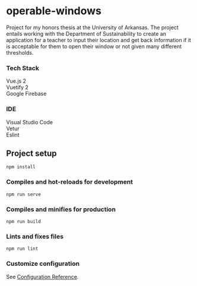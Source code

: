 # operable-windows
Project for my honors thesis at the University of Arkansas.
The project entails working with the Department of Sustainability to create an application for a teacher to input their location and get back information if it is acceptable for them to open their window or not given many different thresholds. 

### Tech Stack
Vue.js 2 \
Vuetify 2 \
Google Firebase 

### IDE
Visual Studio Code \
Vetur \
Eslint 

## Project setup
```
npm install
```

### Compiles and hot-reloads for development
```
npm run serve
```

### Compiles and minifies for production
```
npm run build
```

### Lints and fixes files
```
npm run lint
```

### Customize configuration
See [Configuration Reference](https://cli.vuejs.org/config/).
